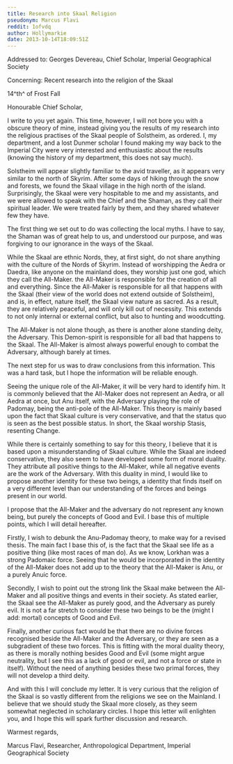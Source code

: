```yaml
---
title: Research into Skaal Religion
pseudonym: Marcus Flavi
reddit: 1ofvdq
author: Hollymarkie
date: 2013-10-14T18:09:51Z
---
```


Addressed to: Georges Devereau, Chief Scholar, Imperial Geographical Society

Concerning: Recent research into the religion of the Skaal

14^th^ of Frost Fall

Honourable Chief Scholar,

I write to you yet again. This time, however, I will not bore you with a obscure
theory of mine, instead giving you the results of my research into the religious
practises of the Skaal people of Solstheim, as ordered. I, my department, and a
lost Dunmer scholar I found making my way back to the Imperial City were very
interested and enthusiastic about the results (knowing the history of my
department, this does not say much).

Solstheim will appear slightly familiar to the avid traveller, as it appears
very similar to the north of Skyrim. After some days of hiking through the snow
and forests, we found the Skaal village in the high north of the island.
Surprisingly, the Skaal were very hospitable to me and my assistants, and we
were allowed to speak with the Chief and the Shaman, as they call their
spiritual leader. We were treated fairly by them, and they shared whatever few
they have.

The first thing we set out to do was collecting the local myths. I have to say,
the Shaman was of great help to us, and understood our purpose, and was
forgiving to our ignorance in the ways of the Skaal.

While the Skaal are ethnic Nords, they, at first sight, do not share anything
with the culture of the Nords of Skyrim. Instead of worshipping the Aedra or
Daedra, like anyone on the mainland does, they worship just one god, which they
call the All-Maker. the All-Maker is responsible for the creation of all and
everything. Since the All-Maker is responsible for all that happens with the
Skaal (their view of the world does not extend outside of Solstheim), and is, in
effect, nature itself, the Skaal view nature as sacred. As a result, they are
relatively peaceful, and will only kill out of necessity. This extends to not
only internal or external conflict, but also to hunting and woodcutting.

The All-Maker is not alone though, as there is another alone standing deity, the
Adversary. This Demon-spirit is responsible for all bad that happens to the
Skaal. The All-Maker is almost always powerful enough to combat the Adversary,
although barely at times.

The next step for us was to draw conclusions from this information. This was a
hard task, but I hope the information will be reliable enough.

Seeing the unique role of the All-Maker, it will be very hard to identify him.
It is commonly believed that the All-Maker does not represent an Aedra, or all
Aedra at once, but Anu itself, with the Adversary playing the role of Padomay,
being the anti-pole of the All-Maker. This theory is mainly based upon the fact
that Skaal culture is very conservative, and that the status quo is seen as the
best possible status. In short, the Skaal worship Stasis, resenting Change.

While there is certainly something to say for this theory, I believe that it is
based upon a misunderstanding of Skaal culture. While the Skaal are indeed
conservative, they also seem to have developed some form of moral duality. They
attribute all positive things to the All-Maker, while all negative events are
the work of the Adversary. With this duality in mind, I would like to propose
another identity for these two beings, a identity that finds itself on a very
different level than our understanding of the forces and beings present in our
world.

I propose that the All-Maker and the adversary do not represent any known being,
but purely the concepts of Good and Evil. I base this of multiple points, which
I will detail hereafter.

Firstly, I wish to debunk the Anu-Padomay theory, to make way for a revised
thesis. The main fact I base this of, is the fact that the Skaal see life as a
positive thing (like most races of man do). As we know, Lorkhan was a strong
Padomaic force. Seeing that he would be incorporated in the identity of the
All-Maker does not add up to the theory that the All-Maker is Anu, or a purely
Anuic force.

Secondly, I wish to point out the strong link the Skaal make between the
All-Maker and all positive things and events in their society. As stated
earlier, the Skaal see the All-Maker as purely good, and the Adversary as purely
evil. It is not a far stretch to consider these two beings to be the (might I
add: mortal) concepts of Good and Evil.

Finally, another curious fact would be that there are no divine forces
recognised beside the All-Maker and the Adversary, or they are seen as a
subgradient of these two forces. This is fitting with the moral duality theory,
as there is morally nothing besides Good and Evil (some might argue neutrality,
but I see this as a lack of good or evil, and not a force or state in itself).
Without the need of anything besides these two primal forces, they will not
develop a third deity.

And with this I will conclude my letter. It is very curious that the religion of
the Skaal is so vastly different from the religions we see on the Mainland. I
believe that we should study the Skaal more closely, as they seem somewhat
neglected in scholarary circles. I hope this letter will enlighten you, and I
hope this will spark further discussion and research.

Warmest regards,

Marcus Flavi, Researcher, Anthropological Department, Imperial Geographical
Society
